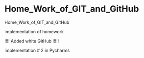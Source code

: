 # Home_Work_of_GIT_and_GitHub
Home_Work_of_GIT_and_GitHub


implementation of homework

!!!!  Added white GitHub !!!!!

implementation # 2 in Pycharms


